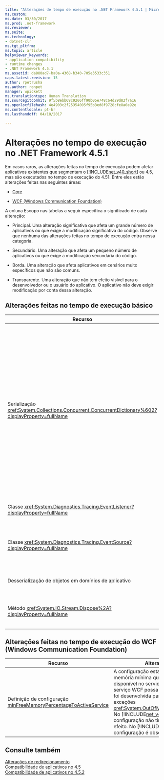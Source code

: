 ```yaml
---
title: "Alterações de tempo de execução no .NET Framework 4.5.1 | Microsoft Docs"
ms.custom: 
ms.date: 03/30/2017
ms.prod: .net-framework
ms.reviewer: 
ms.suite: 
ms.technology:
- dotnet-clr
ms.tgt_pltfrm: 
ms.topic: article
helpviewer_keywords:
- application compatibility
- runtime changes
- .NET Framework 4.5.1
ms.assetid: da880ad7-ba0a-4368-b340-705e3533c351
caps.latest.revision: 15
author: rpetrusha
ms.author: ronpet
manager: wpickett
ms.translationtype: Human Translation
ms.sourcegitcommit: 9f5b8ebb69c9206ff90b05e748c64d29d82f7a16
ms.openlocfilehash: 4e4903c2f25354005f95b3ed8f9728cfe8a0a92e
ms.contentlocale: pt-br
ms.lasthandoff: 04/18/2017

---
```

# <a name="runtime-changes-in-the-net-framework-451"></a>Alterações no tempo de execução no .NET Framework 4.5.1
Em casos raros, as alterações feitas no tempo de execução podem afetar aplicativos existentes que segmentam o [!INCLUDE[net_v40_short](../../../includes/net-v40-short-md.md)] ou 4.5, mas são executados no tempo de execução do 4.51. Entre eles estão alterações feitas nas seguintes áreas:  
  
-   [Core](#Core)  
  
-   [WCF (Windows Communication Foundation)](#WCF)  
  
 A coluna Escopo nas tabelas a seguir especifica o significado de cada alteração:  
  
-   Principal. Uma alteração significativa que afeta um grande número de aplicativos ou que exige a modificação significativa do código. Observe que nenhuma das alterações feitas no tempo de execução entra nessa categoria.  
  
-   Secundário. Uma alteração que afeta um pequeno número de aplicativos ou que exige a modificação secundária do código.  
  
-   Borda. Uma alteração que afeta aplicativos em cenários muito específicos que não são comuns.  
  
-   Transparente. Uma alteração que não tem efeito visível para o desenvolvedor ou o usuário do aplicativo. O aplicativo não deve exigir modificação por conta dessa alteração.  
  
<a name="Core"></a>   
## <a name="core-runtime-changes"></a>Alterações feitas no tempo de execução básico  
  
|Recurso|Alteração|Impacto|Escopo|  
|-------------|------------|------------|-----------|  
|Serialização <xref:System.Collections.Concurrent.ConcurrentDictionary%602?displayProperty=fullName>|Um objeto <xref:System.Collections.Concurrent.ConcurrentDictionary%602> serializado no .NET Framework 4.5 com o <xref:System.Runtime.Serialization.NetDataContractSerializer> não pode se desserializado no .NET Framework 4.5.1 e 4.5.2 apenas devido a alterações internas no tipo.<br /><br /> Essa alteração *não* se aplica aos seguintes cenários:<br /><br /> Um objeto <xref:System.Collections.Concurrent.ConcurrentDictionary%602> serializado no .NET Framework 4.5 e desserializado no [!INCLUDE[net_v46](../../../includes/net-v46-md.md)]. O <xref:System.Runtime.Serialization.NetDataContractSerializer> no [!INCLUDE[net_v46](../../../includes/net-v46-md.md)] é capaz de desserializar o objeto.<br /><br /> Um objeto <xref:System.Collections.Concurrent.ConcurrentDictionary%602> serializado em uma versão posterior do .NET Framework e desserializado no .NET Framework 4.5. O <xref:System.Runtime.Serialization.NetDataContractSerializer> no .NET Framework 4.5 é capaz de desserializar o objeto.<br /><br /> Serialização e desserialização intraversões de um objeto <xref:System.Collections.Concurrent.ConcurrentDictionary%602> entre qualquer versão do .NET Framework após o .NET Framework 4.5. Essa alteração se aplica *somente* aos objetos serializados com o .NET Framework 4.5.|Duas soluções alternativas estarão disponíveis se for necessário serializar um objeto <xref:System.Collections.Concurrent.ConcurrentDictionary%602> no .NET Framework 4.5 e desserializá-lo em uma versão posterior do .NET Framework:<br /><br /> Use um serializador alternativo, como o <xref:System.Runtime.Serialization.DataContractSerializer> ou o <xref:System.Runtime.Serialization.Formatters.Binary.BinaryFormatter>.<br /><br /> Faça upgrade para o [!INCLUDE[net_v46](../../../includes/net-v46-md.md)], que dá suporte à desserialização do objeto <xref:System.Collections.Concurrent.ConcurrentDictionary%602> serializado com o .NET Framework 4.5.|Secundário|  
|Classe <xref:System.Diagnostics.Tracing.EventListener?displayProperty=fullName>|<xref:System.Diagnostics.Tracing.EventListener> trunca cadeias de caracteres com nulos inseridos. A classe <xref:System.Diagnostics.Tracing.EventSource> não dá suporte a caracteres nulos.|A alteração afeta somente aplicativos que usam <xref:System.Diagnostics.Tracing.EventListener> para ler dados <xref:System.Diagnostics.Tracing.EventSource> em processo e que usam caracteres nulos como delimitadores.|Edge|  
|Classe <xref:System.Diagnostics.Tracing.EventSource?displayProperty=fullName>|O tempo de execução agora impõe o contrato que especifica o seguinte: uma classe derivada de <xref:System.Diagnostics.Tracing.EventSource> que define um método de evento ETW deve chamar a classe base <xref:System.Diagnostics.Tracing.EventSource.WriteEvent%2A?displayProperty=fullName> com a ID do evento seguida pelos mesmos argumentos que o método de evento ETW passou.|Uma exceção <xref:System.IndexOutOfRangeException> será gerada se um <xref:System.Diagnostics.Tracing.EventListener> ler os dados <xref:System.Diagnostics.Tracing.EventSource> em processo para uma origem de evento que viola esse contrato.<br /><br /> Confira [Mitigação: chamadas de método EventSource.WriteEvent](../../../docs/framework/migration-guide/mitigation-eventsource-writeevent-method-calls.md)|Secundário|  
|Desserialização de objetos em domínios de aplicativo|Em alguns casos, quando um aplicativo usa dois ou mais domínios de aplicativo com bases de aplicativo diferentes, a tentativa de desserializar objetos no contexto da chamada lógica nos domínios de aplicativo aciona uma exceção.|Esse problema surge em um cenário altamente específico. Para saber mais, confira [Mitigação: desserialização de objetos em domínios de aplicativos](../../../docs/framework/migration-guide/mitigation-deserialization-of-objects-across-app-domains.md).|Edge|  
|Método <xref:System.IO.Stream.Dispose%2A?displayProperty=fullName>|Em aplicativos da [!INCLUDE[win8_appstore_long](../../../includes/win8-appstore-long-md.md)], os adaptadores de fluxo do [!INCLUDE[wrt](../../../includes/wrt-md.md)] não chamam mais o método <xref:System.IO.Stream.FlushAsync%2A> do método <xref:System.IO.Stream.Dispose%2A>.|Essa alteração deve ser transparente. Os desenvolvedores podem restaurar o comportamento anterior gravando um código como este:<br /><br /> `using (System.IO.Stream stream = GetWindowsRuntimeStream() As Stream)  {     // do something     await stream.FlushAsync();   }`|Transparente|  
  
<a name="WCF"></a>   
## <a name="windows-communication-foundation-wcf-runtime-changes"></a>Alterações feitas no tempo de execução do WCF (Windows Communication Foundation)  
  
|Recurso|Alteração|Impacto|Escopo|  
|-------------|------------|------------|-----------|  
|Definição de configuração [minFreeMemoryPercentageToActiveService](http://msdn.microsoft.com/library/ms731336.aspx)|A configuração estabelece a memória mínima que deve estar disponível no servidor para que um serviço WCF possa ser ativado. Ela foi desenvolvida para impedir exceções <xref:System.OutOfMemoryException>. No [!INCLUDE[net_v45](../../../includes/net-v45-md.md)], essa configuração não tinha nenhum efeito. No [!INCLUDE[net_v451](../../../includes/net-v451-md.md)], a configuração é observada.|Ocorrerá uma exceção se a memória livre disponível no servidor Web for menor que a porcentagem definida pela definição de configuração. Alguns serviços WCF iniciados com êxito e executados em um ambiente de memória restrito agora podem falhar.<br /><br /> Confira [Mitigação: configuração minFreeMemoryPercentageToActiveService](../../../docs/framework/migration-guide/mitigation-minfreememorypercentagetoactiveservice-configuration-setting.md).|Secundário|  
  
## <a name="see-also"></a>Consulte também  
 [Alterações de redirecionamento](../../../docs/framework/migration-guide/retargeting-changes-in-the-net-framework-4-5-1.md)   
 [Compatibilidade de aplicativos no 4.5](../../../docs/framework/migration-guide/application-compatibility-in-the-net-framework-4-5.md)   
 [Compatibilidade de aplicativos no 4.5.2](../../../docs/framework/migration-guide/application-compatibility-in-the-net-framework-4-5-2.md)
